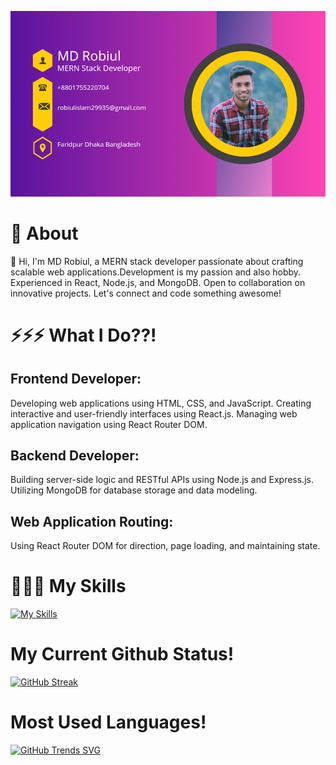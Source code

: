 

![Header](https://raw.githubusercontent.com/Robiul704/Robiul704/main/20231209_005523_0000.png)

# 💬 About
👋 Hi, I'm MD Robiul, a MERN stack developer passionate about crafting scalable web applications.Development is my passion and also hobby. Experienced in React, Node.js, and MongoDB. Open to collaboration on innovative projects. Let's connect and code something awesome!


# ⚡⚡⚡ What I Do??!

## Frontend Developer:
Developing web applications using HTML, CSS, and JavaScript.
Creating interactive and user-friendly interfaces using React.js.
Managing web application navigation using React Router DOM.

## Backend Developer:
Building server-side logic and RESTful APIs using Node.js and Express.js.
Utilizing MongoDB for database storage and data modeling.

## Web Application Routing:
Using React Router DOM for direction, page loading, and maintaining state.


# 🔧🔧🔧 My Skills
[![My Skills](https://skillicons.dev/icons?i=mongodb,js,react,github,nodejs,nextjs,firebase,html,css,tailwind,vercel,vite,vscode,instagram,linkedin,netlify,regex,materialui,figma&theme=light)](https://skillicons.dev)

# My Current Github Status!

[![GitHub Streak](https://github-readme-streak-stats.herokuapp.com?user=Robiul704&theme=dark&date_format=j%20M%5B%20Y%5D)](https://git.io/streak-stats)

#  Most Used Languages!


[![GitHub Trends SVG](https://api.githubtrends.io/user/svg/Robiul704/langs?time_range=one_year&theme=bright_lights)](https://githubtrends.io)







